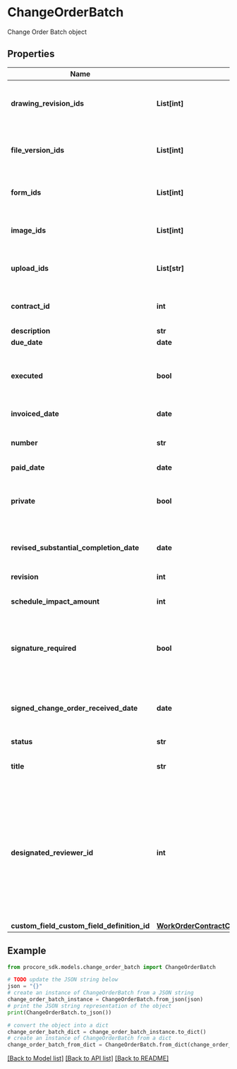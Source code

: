 # ChangeOrderBatch

Change Order Batch object

## Properties

Name | Type | Description | Notes
------------ | ------------- | ------------- | -------------
**drawing_revision_ids** | **List[int]** | Drawing Revisions to attach to the response | [optional] 
**file_version_ids** | **List[int]** | File Versions to attach to the response | [optional] 
**form_ids** | **List[int]** | Forms to attach to the response | [optional] 
**image_ids** | **List[int]** | Images to attach to the response | [optional] 
**upload_ids** | **List[str]** | Uploads to attach to the response | [optional] 
**contract_id** | **int** | Unique identifier for the contract. | 
**description** | **str** | Description | [optional] 
**due_date** | **date** | Due Date | [optional] 
**executed** | **bool** | Whether or not the Change Order Batch is executed | [optional] 
**invoiced_date** | **date** | Invoiced Date | [optional] 
**number** | **str** | Number of the Change Order Batch | [optional] 
**paid_date** | **date** | Paid Date | [optional] 
**private** | **bool** | Whether or not the Change Order Batch is private | [optional] 
**revised_substantial_completion_date** | **date** | Revised substantial completion date | [optional] 
**revision** | **int** | Revision Number | [optional] 
**schedule_impact_amount** | **int** | Schedule impact in days | [optional] 
**signature_required** | **bool** | Whether a signature will be required for this Change Order Batch | [optional] 
**signed_change_order_received_date** | **date** | Signed Change Order Batch Received Date | [optional] 
**status** | **str** | Status | [optional] 
**title** | **str** | Title of the Change Order Batch | [optional] 
**designated_reviewer_id** | **int** | Unique identifier for the designated reviewer. This field is only supported for single-tier projects. Behavior is undefined in multi-tier projects. | [optional] 
**custom_field_custom_field_definition_id** | [**WorkOrderContractCustomFieldCustomFieldDefinitionId**](WorkOrderContractCustomFieldCustomFieldDefinitionId.md) |  | [optional] 

## Example

```python
from procore_sdk.models.change_order_batch import ChangeOrderBatch

# TODO update the JSON string below
json = "{}"
# create an instance of ChangeOrderBatch from a JSON string
change_order_batch_instance = ChangeOrderBatch.from_json(json)
# print the JSON string representation of the object
print(ChangeOrderBatch.to_json())

# convert the object into a dict
change_order_batch_dict = change_order_batch_instance.to_dict()
# create an instance of ChangeOrderBatch from a dict
change_order_batch_from_dict = ChangeOrderBatch.from_dict(change_order_batch_dict)
```
[[Back to Model list]](../README.md#documentation-for-models) [[Back to API list]](../README.md#documentation-for-api-endpoints) [[Back to README]](../README.md)


